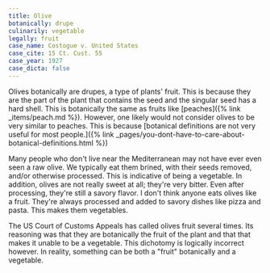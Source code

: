 ```yaml
---
title: Olive
botanically: drupe
culinarily: vegetable
legally: fruit
case_name: Costogue v. United States
case_cite: 15 Ct. Cust. 55
case_year: 1927
case_dicta: false
---
```

Olives botanically are drupes, a type of plants' fruit. This is because they are the part of the plant that contains the seed and the singular seed has a hard shell. This is botanically the same as fruits like [peaches]({% link _items/peach.md %}). However, one likely would not consider olives to be very similar to peaches. This is because [botanical definitions are not very useful for most people.]({% link _pages/you-dont-have-to-care-about-botanical-definitions.html %})

Many people who don't live near the Mediterranean may not have ever even seen a raw olive. We typically eat them brined, with their seeds removed, and/or otherwise processed. This is indicative of being a vegetable. In addition, olives are not really sweet at all; they're very bitter. Even after processing, they're still a savory flavor. I don't think anyone eats olives like a fruit. They're always processed and added to savory dishes like pizza and pasta. This makes them vegetables.

The US Court of Customs Appeals has called olives fruit several times. Its reasoning was that they are botanically the fruit of the plant and that that makes it unable to be a vegetable. This dichotomy is logically incorrect however. In reality, something can be both a "fruit" botanically and a vegetable.

